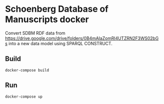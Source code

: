 # Schoenberg Database of Manuscripts docker

Convert SDBM RDF data from https://drive.google.com/drive/folders/0B4mAIaZomRI4UTZRN2F3WS02bGs into a new data model using SPARQL CONSTRUCT.

## Build

`docker-compose build`

## Run

`docker-compose up`
